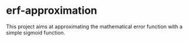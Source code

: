 # erf-approximation
This project aims at approximating the mathematical error function with a simple sigmoid function.
